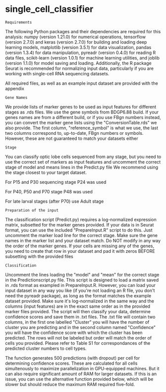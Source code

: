 # single_cell_classifier

    Requirements

The following Python packages and their dependencies are required for this analysis: numpy (version 1.21.0) for numerical operations, tensorflow (version 2.7.0) and keras (version 2.7.0) for building and loading deep learning models, matplotlib (version 3.5.1) for data visualization, pandas (version 1.3.4) for data manipulation, pyreadr (version 0.4.0) for reading R data files, scikit-learn (version 1.0.1) for machine learning utilities, and joblib (version 1.1.0) for model saving and loading. Additionally, the R package Seurat is recommended for normalizing input data, particularly if you are working with single-cell RNA sequencing datasets.

All required files, as well as an example input dataset are provided with the appendix

    Gene Names

We provide lists of marker genes to be used as input features for different stages as .rds files. We use the gene symbols from BDGP6.88 build. If your genes names are from a different build, or if you use FBgn numbers instead, you can convert the marker gene lists using the "ConversionTable.rds" we also provide. The first column, "reference_symbol" is what we use, the last two columns correspond to, up-to-date, FBgn numbers or symbols. However, these are not guaranteed to match your datasets either

    Stage

You can classify optic lobe cells sequenced from any stage, but you need to use the correct set of markers as input features and uncomment the correct stage of model and means lines in the Predict.py file We recommend using the stage closest to your target dataset.

For P15 and P30 sequencing stage P24 was used

For P40, P50 and P70 stage P48 was used

For late larval stages (after P70) use Adult stage

    Preparation of the input

The classification script (Predict.py) requires a log-normalized expression matrix, subsetted for the marker genes provided. If your data is in Seurat format, you can use the included "PrepareInput.R" script to do this. Just uncomment the marker load line for the correct stage. Make sure the gene names in the marker list and your dataset match. Do NOT modify in any way the order of the marker genes. If your cells are missing any of the genes, you need to create that row in your dataset and pad it with zeros BEFORE subsetting with the provided files

    Classification

Uncomment the lines loading the "model" and "mean" for the correct stage in the Predictionscript.py file. This script is designed to load a matrix saved in .rds format as exampled in PrepareInput.R. However, you can load your input dataset in any way you like (if you're not loading an R file, you don't need the pyreadr package), as long as the format matches the example dataset provided. Make sure it's log-normalized in the same way and the columns (input features) are in the exact same order as in the provided marker files provided. The script will then classify your data, determine confidence scores and save them in .txt files. The .txt file will contain two columns, in the first one labelled "Cluster" you will have the number of cluster you are predicting and in the second column named "Confidence" you will have the confidence score with which the cluster has been predicted. The rows will not be labeled but order will match the order of cells you provided. Please refer to Table S1 for correspondances of the predicted cluster numbers to cell types.

The function generates 500 predictions (with dropout) per cell for determining confidence scores. These are calculated for all cells simultenously to maximize parallelization in GPU-equipped machines. But it can also require significant amount of RAM for larger datasets. If this is an issue, you can use the alternative function provided below, which will be slower but should reduce the maximum RAM required five-fold.
